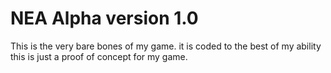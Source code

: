 # NEA Alpha version 1.0

This is the very bare bones of my game. it is coded to the best of my ability this is just a proof of concept for my game. 
